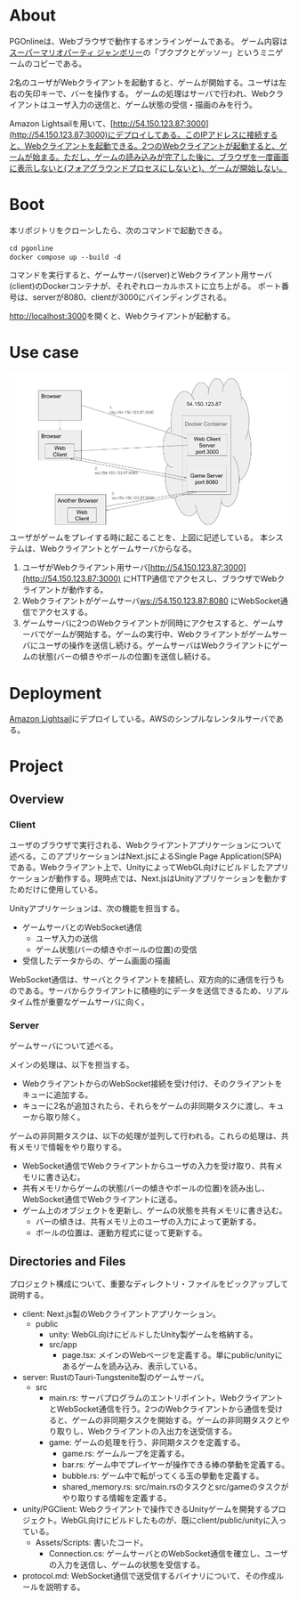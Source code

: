 # About
PGOnlineは、Webブラウザで動作するオンラインゲームである。
ゲーム内容は[スーパーマリオパーティ ジャンボリー](https://www.nintendo.com/jp/switch/a7hla/index.html)の「プクプクとゲッソー」というミニゲームのコピーである。

2名のユーザがWebクライアントを起動すると、ゲームが開始する。ユーザは左右の矢印キーで、バーを操作する。
ゲームの処理はサーバで行われ、Webクライアントはユーザ入力の送信と、ゲーム状態の受信・描画のみを行う。

Amazon Lightsailを用いて、[http://54.150.123.87:3000](http://54.150.123.87:3000)にデプロイしてある。このIPアドレスに接続すると、Webクライアントを起動できる。2つのWebクライアントが起動すると、ゲームが始まる。ただし、ゲームの読み込みが完了した後に、ブラウザを一度画面に表示しないと(フォアグラウンドプロセスにしないと)、ゲームが開始しない。

# Boot
本リポジトリをクローンしたら、次のコマンドで起動できる。

```
cd pgonline
docker compose up --build -d
```

コマンドを実行すると、ゲームサーバ(server)とWebクライアント用サーバ(client)のDockerコンテナが、それぞれローカルホストに立ち上がる。
ポート番号は、serverが8080、clientが3000にバインディングされる。

[http://localhost:3000](http://localhost:3000)を開くと、Webクライアントが起動する。

# Use case
<img src="readme_assets/PGOnline.png">
ユーザがゲームをプレイする時に起こることを、上図に記述している。
本システムは、Webクライアントとゲームサーバからなる。

1. ユーザがWebクライアント用サーバ[http://54.150.123.87:3000](http://54.150.123.87:3000) にHTTP通信でアクセスし、ブラウザでWebクライアントが動作する。
2. Webクライアントがゲームサーバ[ws://54.150.123.87:8080](ws://54.150.123.87:8080) にWebSocket通信でアクセスする。
3. ゲームサーバに2つのWebクライアントが同時にアクセスすると、ゲームサーバでゲームが開始する。ゲームの実行中、Webクライアントがゲームサーバにユーザの操作を送信し続ける。ゲームサーバはWebクライアントにゲームの状態(バーの傾きやボールの位置)を送信し続ける。

# Deployment
[Amazon Lightsail](https://lightsail.aws.amazon.com/)にデプロイしている。AWSのシンプルなレンタルサーバである。

# Project
## Overview
### Client
ユーザのブラウザで実行される、Webクライアントアプリケーションについて述べる。このアプリケーションはNext.jsによるSingle Page Application(SPA)である。Webクライアント上で、UnityによってWebGL向けにビルドしたアプリケーションが動作する。現時点では、Next.jsはUnityアプリケーションを動かすためだけに使用している。

Unityアプリケーションは、次の機能を担当する。
- ゲームサーバとのWebSocket通信
  - ユーザ入力の送信
  - ゲーム状態(バーの傾きやボールの位置)の受信
- 受信したデータからの、ゲーム画面の描画

WebSocket通信は、サーバとクライアントを接続し、双方向的に通信を行うものである。サーバからクライアントに積極的にデータを送信できるため、リアルタイム性が重要なゲームサーバに向く。

### Server
ゲームサーバについて述べる。

メインの処理は、以下を担当する。
- WebクライアントからのWebSocket接続を受け付け、そのクライアントをキューに追加する。
- キューに2名が追加されたら、それらをゲームの非同期タスクに渡し、キューから取り除く。

ゲームの非同期タスクは、以下の処理が並列して行われる。これらの処理は、共有メモリで情報をやり取りする。
- WebSocket通信でWebクライアントからユーザの入力を受け取り、共有メモリに書き込む。
- 共有メモリからゲームの状態(バーの傾きやボールの位置)を読み出し、WebSocket通信でWebクライアントに送る。
- ゲーム上のオブジェクトを更新し、ゲームの状態を共有メモリに書き込む。
  - バーの傾きは、共有メモリ上のユーザの入力によって更新する。
  - ボールの位置は、運動方程式に従って更新する。

## Directories and Files
プロジェクト構成について、重要なディレクトリ・ファイルをピックアップして説明する。

- client:   Next.js製のWebクライアントアプリケーション。
  - public
    - unity:    WebGL向けにビルドしたUnity製ゲームを格納する。
    - src/app
      - page.tsx:   メインのWebページを定義する。単にpublic/unityにあるゲームを読み込み、表示している。
- server:   RustのTauri-Tungstenite製のゲームサーバ。
  - src
    - main.rs:  サーバプログラムのエントリポイント。WebクライアントとWebSocket通信を行う。2つのWebクライアントから通信を受けると、ゲームの非同期タスクを開始する。ゲームの非同期タスクとやり取りし、Webクライアントの入出力を送受信する。
    - game:     ゲームの処理を行う、非同期タスクを定義する。
      - game.rs:    ゲームループを定義する。
      - bar.rs:     ゲーム中でプレイヤーが操作できる棒の挙動を定義する。
      - bubble.rs:  ゲーム中で転がってくる玉の挙動を定義する。
      - shared_memory.rs:   src/main.rsのタスクとsrc/gameのタスクがやり取りする情報を定義する。
- unity/PGClient:   Webクライアントで操作できるUnityゲームを開発するプロジェクト。WebGL向けにビルドしたものが、既にclient/public/unityに入っている。
  - Assets/Scripts: 書いたコード。
    - Connection.cs:    ゲームサーバとのWebSocket通信を確立し、ユーザの入力を送信し、ゲームの状態を受信する。
- protocol.md: WebSocket通信で送受信するバイナリについて、その作成ルールを説明する。